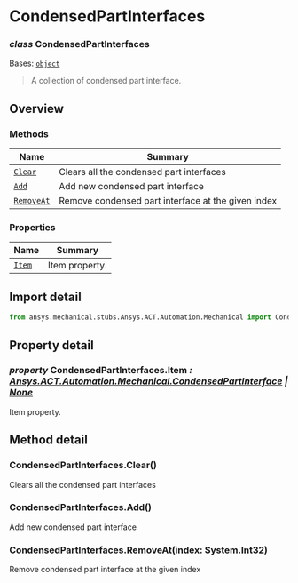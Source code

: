 <a id="condensedpartinterfaces"></a>

# CondensedPartInterfaces

<a id="CondensedPartInterfaces"></a>

### *class* CondensedPartInterfaces

Bases: [`object`](https://docs.python.org/3/library/functions.html#object)

> A collection of condensed part interface.

> <!-- !! processed by numpydoc !! -->

<a id="overview"></a>

## Overview

### Methods

| Name | Summary |
|-------------------------------------------------|----------------------------------------------------|
| [`Clear`](#CondensedPartInterfaces.Clear)       | Clears all the condensed part interfaces           |
| [`Add`](#CondensedPartInterfaces.Add)           | Add new condensed part interface                   |
| [`RemoveAt`](#CondensedPartInterfaces.RemoveAt) | Remove condensed part interface at the given index |

### Properties

| Name | Summary |
|-------------------------------------------|------------------|
| [`Item`](#CondensedPartInterfaces.Item)   | Item property.   |

<a id="import-detail"></a>

## Import detail

```python
from ansys.mechanical.stubs.Ansys.ACT.Automation.Mechanical import CondensedPartInterfaces
```

<a id="property-detail"></a>

## Property detail

<a id="CondensedPartInterfaces.Item"></a>

### *property* CondensedPartInterfaces.Item *: [Ansys.ACT.Automation.Mechanical.CondensedPartInterface](CondensedPartInterface.md#CondensedPartInterface) | [None](https://docs.python.org/3/library/constants.html#None)*

Item property.

<!-- !! processed by numpydoc !! -->

<a id="method-detail"></a>

## Method detail

<a id="CondensedPartInterfaces.Clear"></a>

### CondensedPartInterfaces.Clear()

Clears all the condensed part interfaces

<!-- !! processed by numpydoc !! -->

<a id="CondensedPartInterfaces.Add"></a>

### CondensedPartInterfaces.Add()

Add new condensed part interface

<!-- !! processed by numpydoc !! -->

<a id="CondensedPartInterfaces.RemoveAt"></a>

### CondensedPartInterfaces.RemoveAt(index: System.Int32)

Remove condensed part interface at the given index

<!-- !! processed by numpydoc !! -->
